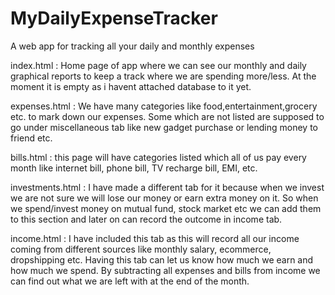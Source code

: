 # MyDailyExpenseTracker
A web app for tracking all your daily and monthly expenses

index.html :
  Home page of app where we can see our monthly and daily graphical reports to keep a track where we are spending more/less.
  At the moment it is empty as i havent attached database to it yet.
  
expenses.html :
  We have many categories like food,entertainment,grocery etc. to mark down our expenses. Some which are not listed are supposed
  to go under miscellaneous tab like new gadget purchase or lending money to friend etc.
  
bills.html :
  this page will have categories listed which all of us pay every month like internet bill, phone bill, TV recharge bill,
  EMI, etc.

investments.html :
  I have made a different tab for it because when we invest we are not sure we will lose our money or earn extra money on it.
  So when we spend/invest money on mutual fund, stock market etc we can add them to this section and later on can record the
  outcome in income tab.
 
income.html :
  I have included this tab as this will record all our income coming from different sources like monthly salary, ecommerce,
  dropshipping etc.
  Having this tab can let us know how much we earn and how much we spend. By subtracting all expenses and bills from income
  we can find out what we are left with at the end of the month.
